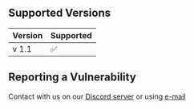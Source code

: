 

 <h2>Supported Versions</h2>



| Version | Supported          |
| ------- | ------------------ |
| v 1.1   | :white_check_mark: |

## Reporting a Vulnerability

Contact with us on our <a href="https://vivibot.online/discord">Discord server</a> or using
<a href="mailto:support@vivibot.online">e-mail</a>
